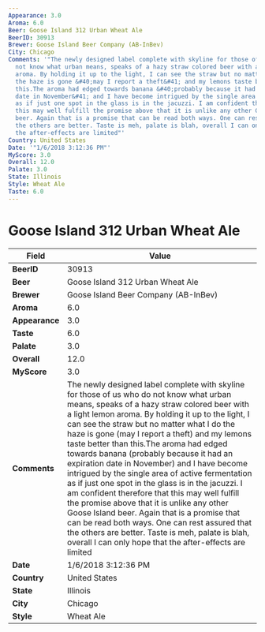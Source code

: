 ```yaml
---
Appearance: 3.0
Aroma: 6.0
Beer: Goose Island 312 Urban Wheat Ale
BeerID: 30913
Brewer: Goose Island Beer Company (AB-InBev)
City: Chicago
Comments: '"The newly designed label complete with skyline for those of us who do
  not know what urban means, speaks of a hazy straw colored beer with a light lemon
  aroma. By holding it up to the light, I can see the straw but no matter what I do
  the haze is gone &#40;may I report a theft&#41; and my lemons taste better than
  this.The aroma had edged towards banana &#40;probably because it had an expiration
  date in November&#41; and I have become intrigued by the single area of active fermentation
  as if just one spot in the glass is in the jacuzzi. I am confident therefore that
  this may well fulfill the promise above that it is unlike any other Goose Island
  beer. Again that is a promise that can be read both ways. One can rest assured that
  the others are better. Taste is meh, palate is blah, overall I can only hope that
  the after-effects are limited"'
Country: United States
Date: '"1/6/2018 3:12:36 PM"'
MyScore: 3.0
Overall: 12.0
Palate: 3.0
State: Illinois
Style: Wheat Ale
Taste: 6.0
---
```


# Goose Island 312 Urban Wheat Ale

| Field         | Value |
|---------------|-------|
| **BeerID** | 30913 |
| **Beer** | Goose Island 312 Urban Wheat Ale |
| **Brewer** | Goose Island Beer Company (AB-InBev) |
| **Aroma** | 6.0 |
| **Appearance** | 3.0 |
| **Taste** | 6.0 |
| **Palate** | 3.0 |
| **Overall** | 12.0 |
| **MyScore** | 3.0 |
| **Comments** | The newly designed label complete with skyline for those of us who do not know what urban means, speaks of a hazy straw colored beer with a light lemon aroma. By holding it up to the light, I can see the straw but no matter what I do the haze is gone &#40;may I report a theft&#41; and my lemons taste better than this.The aroma had edged towards banana &#40;probably because it had an expiration date in November&#41; and I have become intrigued by the single area of active fermentation as if just one spot in the glass is in the jacuzzi. I am confident therefore that this may well fulfill the promise above that it is unlike any other Goose Island beer. Again that is a promise that can be read both ways. One can rest assured that the others are better. Taste is meh, palate is blah, overall I can only hope that the after-effects are limited |
| **Date** | 1/6/2018 3:12:36 PM |
| **Country** | United States |
| **State** | Illinois |
| **City** | Chicago |
| **Style** | Wheat Ale |

